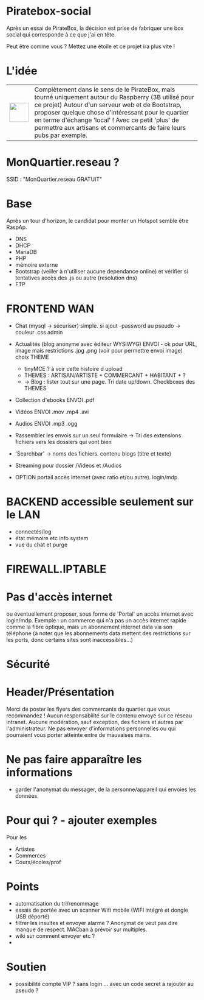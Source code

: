 # Piratebox-social

Après un essai de PirateBox, la décision est prise de fabriquer une box social qui corresponde à ce que j'ai en tête.

Peut être comme vous ?
Mettez une étoile et ce projet ira plus vite !


# L'idée
 <table style="width:100%">
  <tr>
    <td><img src="https://upload.wikimedia.org/wikipedia/commons/thumb/b/bf/PirateBox-logo.svg/1200px-PirateBox-logo.svg.png" width="50" height="50">
</td>
    <td>Complètement dans le sens de le PirateBox, mais tourné uniquement autour du Raspberry (3B utilisé pour ce projet)
Autour d'un serveur web et de Bootstrap, proposer quelque chose d'intéressant pour le quartier en terme d'échange 'local' !
Avec ce petit 'plus' de permettre aux artisans et commercants de faire leurs pubs par exemple.</th>

  </td>

</table> 


# MonQuartier.reseau ?
SSID : "MonQuartier.reseau GRATUIT"


# Base
Après un tour d'horizon, le candidat pour monter un Hotspot semble être RaspAp.

- DNS
- DHCP
- MariaDB
- PHP
- mémoire externe
- Bootstrap (veiller à n'utiliser aucune dependance online) et vérifier si tentatives accès des .js ou autre (resolution dns)
- FTP

# FRONTEND WAN

- Chat (mysql -> sécuriser) simple. si ajout -password au pseudo -> couleur .css admin
- Actualités (blog anonyme avec éditeur WYSIWYG) ENVOI - ok pour URL, image mais restrictions .jpg .png (voir pour permettre envoi image) choix THEME
  - tinyMCE ? à voir cette histoire d upload
  - THEMES : ARTISAN/ARTISTE + COMMERCANT + HABITANT + ?
  - -> Blog : lister tout sur une page. Tri date up/down. Checkboxes des THEMES
- Collection d'ebooks ENVOI .pdf
- Vidéos ENVOI .mov .mp4 .avi
- Audios ENVOI .mp3 .ogg
- Rassembler les envois sur un seul formulaire -> Tri des extensions fichiers vers les dossiers qui vont bien
- 'Searchbar' -> noms des fichiers. contenu blogs (titre et texte)
- Streaming pour dossier /Videos et /Audios

- OPTION portail accès internet (avec ratio et/ou autre). login/mdp.

# BACKEND accessible seulement sur le LAN
- connectés/log
- état mémoire etc info system
- vue du chat et purge

# FIREWALL.IPTABLE

# Pas d'accès internet
ou éventuellement proposer, sous forme de 'Portal' un accès internet avec login/mdp.
Exemple : un commerce qui n'a pas un accès internet rapide comme la fibre optique, mais un abonnement internet data via son téléphone (à noter que les abonnements data mettent des restrictions sur les ports, donc certains sites sont inaccessibles...)

# Sécurité

# Header/Présentation

Merci de poster les flyers des commercants du quartier que vous recommandez !
Aucun responsabilité sur le contenu envoyé sur ce réseau intranet.
Aucune modération, sauf exception, des fichiers et autres par l'administrateur.
Ne pas envoyer d'informations personnelles ou qui pourraient vous porter atteinte entre de mauvaises mains.

# Ne pas faire apparaître les informations
- garder l'anonymat du messager, de la personne/appareil qui envoies les données.

# Pour qui ? - ajouter exemples

Pour les
- Artistes
- Commerces
- Cours/écoles/prof

# Points
- automatisation du tri/renommage
- essais de portée avec un scanner Wifi mobile (WIFI intégré et dongle USB déporté)
- filtrer les insultes et envoyer alarme ? Anonymat de veut pas dire manque de respect. MACban à prévoir sur multiples.
- wiki sur comment envoyer etc ?
- 

# Soutien
- possibilité compte VIP ? sans login ... avec un code secret à rajouter au pseudo ?
